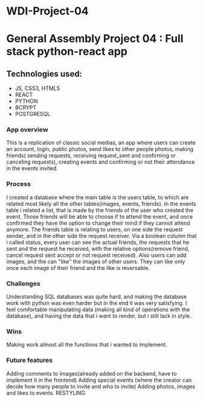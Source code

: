 # WDI-Project-04


# General Assembly Project 04 : Full stack python-react app


## Technologies used:

* JS, CSS3, HTML5
* REACT
* PYTHON
* BCRYPT
* POSTGRESQL

### App overview

This is a replication of classic social medias, an app where users can create an account,
login, public photos, send likes to other people photos, making friends( sending requests, receiving request_sent and confirming or canceling requests), creating events and confirming or not their attendance in the events invited.


### Process

I created a database where the main table is the users table, to which are related most likely all the other tables(images, events, friends). In the events table i related a list, that is made by the friends of the user who created the event. Those friends will be able to choose if to attend the event, and once confirmed they have the option to change their mind if they cannot attend anymore. The friends table is relating to users, on one side the request sender, and in the other side the request receiver. Via a boolean column that i called status, every user can see the actual friends, the requests that he sent and the request he received, with the relative options(remove friend, cancel request sent accept or not request received). Also users can add images, and the can "like" the images of other users. They can like only once each image of their friend and the like is reversable.

### Challenges

Understanding SQL databases was quite hard, and making the database work with python was even harder but in the end it was very satisfying.
I feel comfortable manipulating data (making all kind of operations with the database), and having the data that i want to render, but i still lack in style.

### Wins

Making work almost all the functions that i wanted to implement.

### Future features

Adding comments to images(already added on the backend, have to implement it in the frontend)
Adding special events (where the creator can decide how many people to invite and who to invite)
Adding photos, images and likes to events.
RESTYLING
